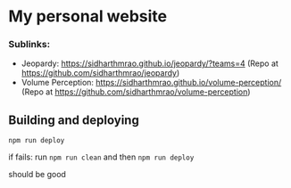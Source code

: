 # My personal website
### Sublinks:
 - Jeopardy: https://sidharthmrao.github.io/jeopardy/?teams=4 (Repo at https://github.com/sidharthmrao/jeopardy)
 - Volume Perception: https://sidharthmrao.github.io/volume-perception/ (Repo at https://github.com/sidharthmrao/volume-perception)

## Building and deploying

`npm run deploy`

if fails:
run `npm run clean` and then `npm run deploy`

should be good
